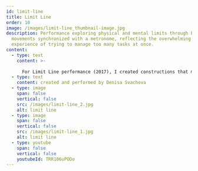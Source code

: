 ```yaml
---
id: limit-line
title: Limit Line
order: 10
image: /images/limit-line_thumbnail-image.jpg
description: Performance exploring physical and mental limits through body
  movements synchronized with a metronome, reflecting the overwhelming
  experience of trying to manage too many tasks at once.
content:
  - type: text
    content: >-
      
      For Limit Line performance (2017), I created constructions that mirrored body movement in strict verticals and horizontals. The performance began with the steady rhythm of a metronome, which I initially followed while mimicking the shapes of the structures. Over time, I began to increase my speed, attempting to handle more movements at once. As the tempo became overwhelming, I turned off the metronome.
  - type: text
    content: created and performed by Denisa Svachova
  - type: image
    span: false
    vertical: false
    src: /images/limit-line_2.jpg
    alt: limit line
  - type: image
    span: false
    vertical: false
    src: /images/limit-line_1.jpg
    alt: limit line
  - type: youtube
    span: false
    vertical: false
    youtubeId: TRR106uPODo
---
```

